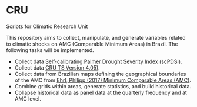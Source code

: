 # CRU
 Scripts for Climatic Research Unit

This repository aims  to collect, manipulate, and generate variables related to climatic shocks on AMC (Comparable Minimum Areas) in Brazil.
The following tasks will be implemented.

* Collect data [Self-calibrating Palmer Drought Severity Index (scPDSI)](https://crudata.uea.ac.uk/cru/data/drought/).
* Collect data [CRU TS Version 4.05)](https://crudata.uea.ac.uk/cru/data/hrg/cru_ts_4.05/).
* Collect data from Brazilian maps defining the geographical boundaries of the AMC from [Ehrl, Philipp (2017) Minimum Comparable Areas (AMC)](https://sites.google.com/site/philippehrl/research "Ehrl, Philipp (2017) Minimum comparable areas for the period 1872-2010: an aggregation of Brazilian municipalities").
* Combine grids within areas, generate statistics, and build historical data.
* Collapse historical data as panel data at the quarterly frequency and at AMC level.
